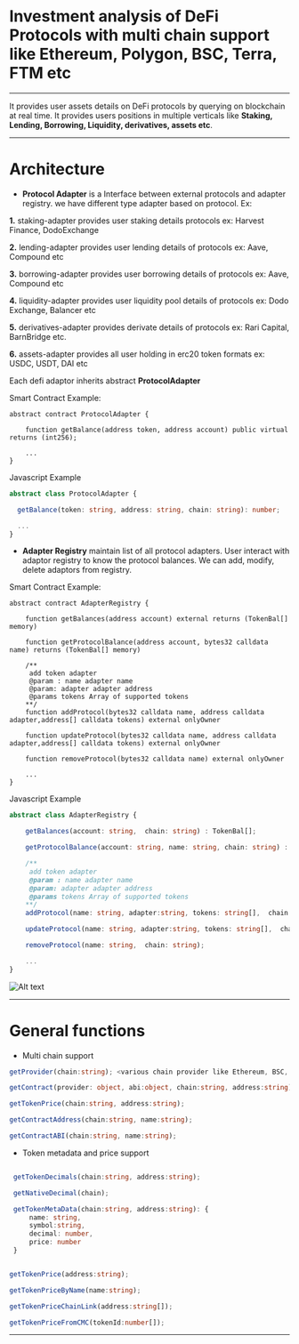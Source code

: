 # Investment analysis of DeFi Protocols with multi chain support like Ethereum, Polygon, BSC, Terra, FTM etc

---

It provides user assets details on DeFi protocols by querying on blockchain at real time. It provides users positions in multiple verticals like
**Staking, Lending, Borrowing, Liquidity, derivatives, assets etc**.

---

# Architecture

- **Protocol Adapter** is a Interface between external protocols and adapter registry. we have different type adapter based on protocol. Ex:

**1.** staking-adapter provides user staking details protocols ex: Harvest Finance, DodoExchange

**2.** lending-adapter provides user lending details of protocols ex: Aave, Compound etc

**3.** borrowing-adapter provides user borrowing details of protocols ex: Aave, Compound etc

**4.** liquidity-adapter provides user liquidity pool details of protocols ex: Dodo Exchange, Balancer etc

**5.** derivatives-adapter provides derivate details of protocols ex: Rari Capital, BarnBridge etc.

**6.** assets-adapter provides all user holding in erc20 token formats ex: USDC, USDT, DAI etc

Each defi adaptor inherits abstract **ProtocolAdapter**

Smart Contract Example:

```solidity
abstract contract ProtocolAdapter {

    function getBalance(address token, address account) public virtual returns (int256);

    ...
}
```

Javascript Example

```typescript
abstract class ProtocolAdapter {

  getBalance(token: string, address: string, chain: string): number;

  ...
}
```

- **Adapter Registry** maintain list of all protocol adapters. User interact with adaptor registry to know the protocol balances. We can add, modify, delete adaptors from registry.

Smart Contract Example:

```solidity
abstract contract AdapterRegistry {

    function getBalances(address account) external returns (TokenBal[] memory)

    function getProtocolBalance(address account, bytes32 calldata name) returns (TokenBal[] memory)

    /**
     add token adapter
     @param : name adapter name
     @param: adapter adapter address
     @params tokens Array of supported tokens
    **/
    function addProtocol(bytes32 calldata name, address calldata adapter,address[] calldata tokens) external onlyOwner

    function updateProtocol(bytes32 calldata name, address calldata adapter,address[] calldata tokens) external onlyOwner

    function removeProtocol(bytes32 calldata name) external onlyOwner

    ...
}
```

Javascript Example

```typescript
abstract class AdapterRegistry {

    getBalances(account: string,  chain: string) : TokenBal[];

    getProtocolBalance(account: string, name: string, chain: string) : TokenBal[];

    /**
     add token adapter
     @param : name adapter name
     @param: adapter adapter address
     @params tokens Array of supported tokens
    **/
    addProtocol(name: string, adapter:string, tokens: string[],  chain: string);

    updateProtocol(name: string, adapter:string, tokens: string[],  chain: string);

    removeProtocol(name: string,  chain: string);

    ...
}
```
![Alt text](assets/Itracker.drawio.png?raw=true "Title")

---

# General functions 

- Multi chain support

```typescript
getProvider(chain:string); <various chain provider like Ethereum, BSC, FTM, Polygon, Terra>

getContract(provider: object, abi:object, chain:string, address:string);

getTokenPrice(chain:string, address:string);

getContractAddress(chain:string, name:string);

getContractABI(chain:string, name:string);

```

- Token metadata and price support 

```typescript

 getTokenDecimals(chain:string, address:string);

 getNativeDecimal(chain);

 getTokenMetaData(chain:string, address:string): {
     name: string,
     symbol:string,
     decimal: number,
     price: number
 }


getTokenPrice(address:string);

getTokenPriceByName(name:string);

getTokenPriceChainLink(address:string[]);

getTokenPriceFromCMC(tokenId:number[]);
```

---

